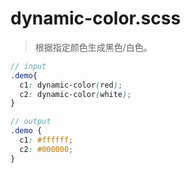 # dynamic-color.scss
> 根据指定颜色生成黑色/白色。

```scss
// input
.demo{
  c1: dynamic-color(red);
  c2: dynamic-color(white);
}

// output
.demo {
  c1: #ffffff;
  c2: #000000;
}
```



